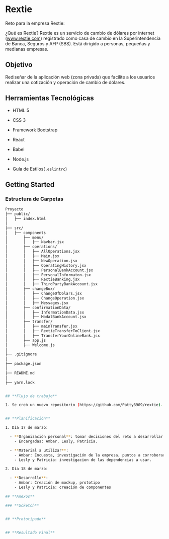 # Rextie

Reto para la empresa Rextie:

¿Qué es Rextie?
Rextie es un servicio de cambio de dólares por internet (www.rextie.com) registrado
como casa de cambio en la Superintendencia de Banca, Seguros y AFP (SBS). Está
dirigido a personas, pequeñas y medianas empresas.

## **Objetivo**

Rediseñar de la aplicación web (zona privada) que facilite a los usuarios realizar una cotización y operación de cambio de dólares.

## **Herramientas Tecnológicas**

* HTML 5

* CSS 3

* Framework Bootstrap

* React

* Babel

* Node.js

* Guía de Estilos(`.eslintrc`)

## **Getting Started**

### **Estructura de Carpetas**

```bash
Proyecto
├── public/
│   ├── index.html
│
├── src/
│   ├── components
│       ├── menu/
│       │   ├── Navbar.jsx
│       ├── operations/
│       │   ├── AllOperations.jsx
│       │   ├── Main.jsx
│       │   ├── NewOperation.jsx
│       │   ├── OperatingHistory.jsx
│       │   ├── PersonalBankAccount.jsx
│       │   ├── PersonalInformaton.jsx
│       │   ├── RextieBanking.jsx
│       │   ├── ThirdPartyBankAccount.jsx
│       ├── changeBox/
│       │   ├── ChangeOfDolars.jsx
│       │   ├── ChangeOperation.jsx
│       │   ├── Messages.jsx
│       ├── confirmationData/
│       │   ├── InformationData.jsx
│       │   ├── ModalBankAccount.jsx
│       ├── transfer/
│       │   ├── mainTransfer.jsx
│       │   ├── RextieTransferToClient.jsx
│       │   ├── TransferYourOnlineBank.jsx
│       ├── app.js
│       ├── Welcome.js
│
├── .gitignore
│
├── package.json
│
├── README.md 
│
├── yarn.lock


## **Flujo de trabajo**

1. Se creó un nuevo repositorio (https://github.com/Patty8909/rextie).


## **Planificación**

1. Día 17 de marzo:

  - **Organización personal**: tomar decisiones del reto a desarrollar.
    - Encargadas: Ambar, Lesly, Patricia.

  - **Material a utilizar**: 
    - Ambar: Encuesta, investigación de la empresa, puntos a corroborar.
    - Lesly y Patricia: investigacion de las dependencias a usar.

2. Día 18 de marzo:

  - **Desarrollo**: 
    - Ambar: Creación de mockup, prototipo
    - Lesly y Patricia: creación de componentes

## **Anexos**

### **Scketch**


## **Prototipado**


## **Resultado Final**

